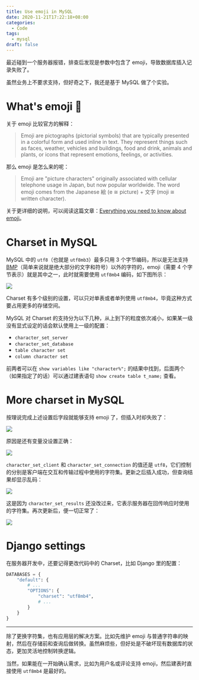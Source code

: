 ```yaml
---
title: Use emoji in MySQL
date: 2020-11-21T17:22:18+08:00
categories:
  - Code
tags:
  - mysql
draft: false
---
```


最近碰到一个服务器报错，排查后发现是参数中包含了 emoji，导致数据库插入记录失败了。

虽然业务上不要求支持，但好奇之下，我还是基于 MySQL 做了个实验。

# What's emoji 🧐

关于 emoji 比较官方的解释：

> Emoji are pictographs (pictorial symbols) that are typically presented in a colorful form and used inline in text. They represent things such as faces, weather, vehicles and buildings, food and drink, animals and plants, or icons that represent emotions, feelings, or activities.

那么 emoji 是怎么来的呢：

> Emoji are "picture characters" originally associated with cellular telephone usage in Japan, but now popular worldwide. The word emoji comes from the Japanese 絵 (e ≅ picture) + 文字 (moji ≅ written character).

关于更详细的说明，可以阅读这篇文章：[Everything you need to know about emoji](https://www.smashingmagazine.com/2016/11/character-sets-encoding-emoji/)。

# Charset in MySQL

MySQL 中的 `utf8`（也就是 `utf8mb3`）最多只用 3 个字节编码，所以是无法支持 [BMP](https://en.wikipedia.org/wiki/Plane_(Unicode))（简单来说就是绝大部分的文字和符号）以外的字符的，emoji（需要 4 个字节表示）就是其中之一，此时就需要使用 `utf8mb4` 编码，如下图所示：

![](https://static.iamgodot.com/content/images/2242299f3a78a9008c42e9162d4c31ee.png)

Charset 有多个级别的设置，可以只对单表或者单列使用 `utf8mb4`，毕竟这种方式要占用更多的存储空间。

MySQL 对 Charset 的支持分为以下几种，从上到下的粒度依次减小，如果某一级没有显式设定的话会默认使用上一级的配置：

- `character_set_server`
- `character_set_database`
- `table character set`
- `column character set`

前两者可以在 `show variables like "character%";` 的结果中找到，后面两个（如果指定了的话）可以通过建表语句 `show create table t_name;` 查看。

# More charset in MySQL

按理说完成上述设置后字段就能够支持 emoji 了，但插入时却失败了：

![](https://static.iamgodot.com/content/images/4ba81444f24f7e49aecb7cbf9f8605f1.png)

原因是还有变量没设置正确：

![](https://static.iamgodot.com/content/images/f052fdc1a96804c876dc089077cdd657.png)

`character_set_client` 和 `character_set_connection` 的值还是 `utf8`，它们控制的分别是客户端在交互和传输过程中使用的字符集。更新之后插入成功，但查询结果却显示乱码：

![](https://static.iamgodot.com/content/images/66ff09d89c59a36755278c296462ae09.png)

这是因为 `character_set_results` 还没改过来，它表示服务器在回传响应时使用的字符集。再次更新后，便一切正常了：

![](https://static.iamgodot.com/content/images/9bca21f21f1dc99235efa27a1e51e1d3.png)

# Django settings

在服务器开发中，还要记得更改代码中的 Charset，比如 Django 里的配置：

```python
DATABASES = {
    "default": {
        # ...
        "OPTIONS": {
            "charset": "utf8mb4",
            # ...
        }
    }
}
```

---

除了更换字符集，也有应用层的解决方案。比如先维护 emoji 与普通字符串的映射，然后在存储前和查询后做转换。虽然麻烦些，但好处是不破坏现有数据库的状态，更加灵活地控制转换逻辑。

当然，如果能在一开始确认需求，比如为用户名或评论支持 emoji，然后建表时直接使用 `utf8mb4` 是最好的。

